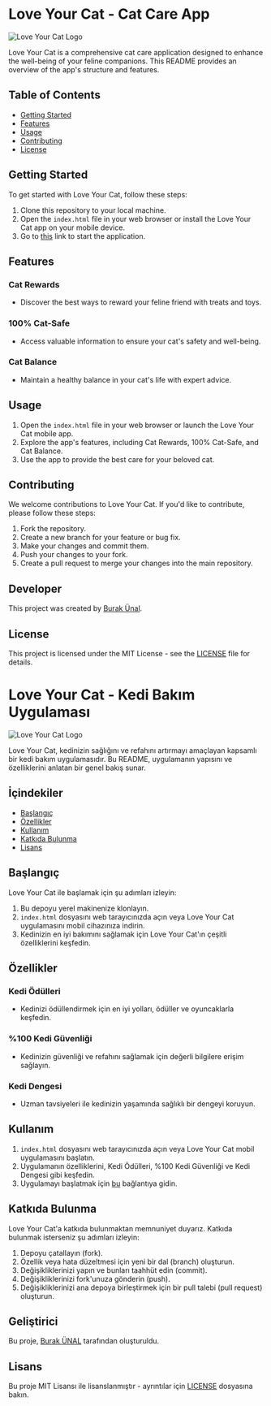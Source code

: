 # Love Your Cat - Cat Care App

![Love Your Cat Logo](/assets/loveyourcat-logo.png)

Love Your Cat is a comprehensive cat care application designed to enhance the well-being of your feline companions. This README provides an overview of the app's structure and features.

## Table of Contents

- [Getting Started](#getting-started)
- [Features](#features)
- [Usage](#usage)
- [Contributing](#contributing)
- [License](#license)

## Getting Started

To get started with Love Your Cat, follow these steps:

1. Clone this repository to your local machine.
2. Open the `index.html` file in your web browser or install the Love Your Cat app on your mobile device.
3. Go to [this](https://burakunal28.github.io/lyc) link to start the application.

## Features

### Cat Rewards

- Discover the best ways to reward your feline friend with treats and toys.

### 100% Cat-Safe

- Access valuable information to ensure your cat's safety and well-being.

### Cat Balance

- Maintain a healthy balance in your cat's life with expert advice.

## Usage

1. Open the `index.html` file in your web browser or launch the Love Your Cat mobile app.
2. Explore the app's features, including Cat Rewards, 100% Cat-Safe, and Cat Balance.
3. Use the app to provide the best care for your beloved cat.

## Contributing

We welcome contributions to Love Your Cat. If you'd like to contribute, please follow these steps:

1. Fork the repository.
2. Create a new branch for your feature or bug fix.
3. Make your changes and commit them.
4. Push your changes to your fork.
5. Create a pull request to merge your changes into the main repository.

## Developer

This project was created by [Burak Ünal](https://linktr.ee/burakunal28).

## License

This project is licensed under the MIT License - see the [LICENSE](LICENSE) file for details.

# Love Your Cat - Kedi Bakım Uygulaması

![Love Your Cat Logo](/assets/loveyourcat-logo.png)

Love Your Cat, kedinizin sağlığını ve refahını artırmayı amaçlayan kapsamlı bir kedi bakım uygulamasıdır. Bu README, uygulamanın yapısını ve özelliklerini anlatan bir genel bakış sunar.

## İçindekiler

- [Başlangıç](#başlangıç)
- [Özellikler](#özellikler)
- [Kullanım](#kullanım)
- [Katkıda Bulunma](#katkıda-bulunma)
- [Lisans](#lisans)

## Başlangıç

Love Your Cat ile başlamak için şu adımları izleyin:

1. Bu depoyu yerel makinenize klonlayın.
2. `index.html` dosyasını web tarayıcınızda açın veya Love Your Cat uygulamasını mobil cihazınıza indirin.
3. Kedinizin en iyi bakımını sağlamak için Love Your Cat'ın çeşitli özelliklerini keşfedin.

## Özellikler

### Kedi Ödülleri

- Kedinizi ödüllendirmek için en iyi yolları, ödüller ve oyuncaklarla keşfedin.

### %100 Kedi Güvenliği

- Kedinizin güvenliği ve refahını sağlamak için değerli bilgilere erişim sağlayın.

### Kedi Dengesi

- Uzman tavsiyeleri ile kedinizin yaşamında sağlıklı bir dengeyi koruyun.

## Kullanım

1. `index.html` dosyasını web tarayıcınızda açın veya Love Your Cat mobil uygulamasını başlatın.
2. Uygulamanın özelliklerini, Kedi Ödülleri, %100 Kedi Güvenliği ve Kedi Dengesi gibi keşfedin.
3. Uygulamayı başlatmak için [bu](https://burakunal28.github.io/lyc) bağlantıya gidin.

## Katkıda Bulunma

Love Your Cat'a katkıda bulunmaktan memnuniyet duyarız. Katkıda bulunmak isterseniz şu adımları izleyin:

1. Depoyu çatallayın (fork).
2. Özellik veya hata düzeltmesi için yeni bir dal (branch) oluşturun.
3. Değişikliklerinizi yapın ve bunları taahhüt edin (commit).
4. Değişikliklerinizi fork'unuza gönderin (push).
5. Değişikliklerinizi ana depoya birleştirmek için bir pull talebi (pull request) oluşturun.

## Geliştirici

Bu proje, [Burak ÜNAL](https://linktr.ee/burakunal28) tarafından oluşturuldu.

## Lisans

Bu proje MIT Lisansı ile lisanslanmıştır - ayrıntılar için [LICENSE](LICENSE) dosyasına bakın.
